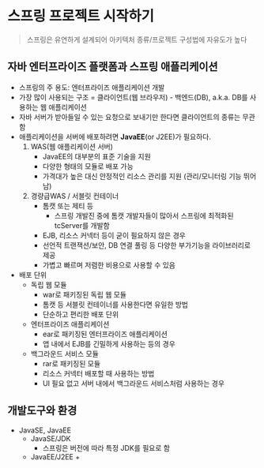 # 스프링 프로젝트 시작하기
> 스프링은 유연하게 설계되어 아키텍처 종류/프로젝트 구성법에 자유도가 높다

## 자바 엔터프라이즈 플랫폼과 스프링 애플리케이션
- 스프링의 주 용도: 엔터프라이즈 애플리케이션 개발
- 가장 많이 사용되는 구조 = 클라이언트(웹 브라우저) - 백엔드(DB), a.k.a. DB를 사용하는 웹 애플리케이션
- 자바 서버가 받아들일 수 있는 요청으로 보내기만 한다면 클라이언트의 종류는 무관함
- 애플리케이션을 서버에 배포하려면 **JavaEE**(or J2EE)가 필요하다.
    1. WAS(웹 애플리케이션 서버)
        * JavaEE의 대부분의 표준 기술을 지원
        * 다양한 형태의 모듈로 배포 가능
        * 가격대가 높은 대신 안정적인 리소스 관리를 지원 (관리/모니터링 기능 뛰어남)
    2. 경량급WAS / 서블릿 컨테이너
        * 톰캣 또는 제티 등
            - 스프링 개발진 중에 톰캣 개발자들이 많아서 스프링에 최적화된 tcServer를 개발함
        * EJB, 리소스 커넥터 등이 굳이 필요하지 않은 경우
        * 선언적 트랜잭션/보안, DB 연결 풀링 등 다양한 부가기능을 라이브러리로 제공
        * 가볍고 빠르며 저렴한 비용으로 사용할 수 있음
- 배포 단위
    * 독립 웹 모듈
        + war로 패키징된 독립 웹 모듈
        + 톰캣 등 서블릿 컨테이너를 사용한다면 유일한 방법
        + 단순하고 편리한 배포 단위
    * 엔터프라이즈 애플리케이션
        + ear로 패키징된 엔터프라이즈 애플리케이션
        + 앱 내에서 EJB를 긴밀하게 사용하는 등의 경우
    * 백그라운드 서비스 모듈
        + rar로 패키징된 모듈
        + 리소스 커넥터 배포할 때 사용하는 방법
        + UI 필요 없고 서버 내에서 백그라운드 서비스처럼 사용하는 경우

## 개발도구와 환경
- JavaSE, JavaEE
    * JavaSE/JDK
        + 스프링은 버전에 따라 특정 JDK를 필요로 함
    * JavaEE/J2EE
        + 